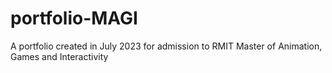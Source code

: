 # portfolio-MAGI
A portfolio created in July 2023 for admission to RMIT Master of Animation, Games and Interactivity

